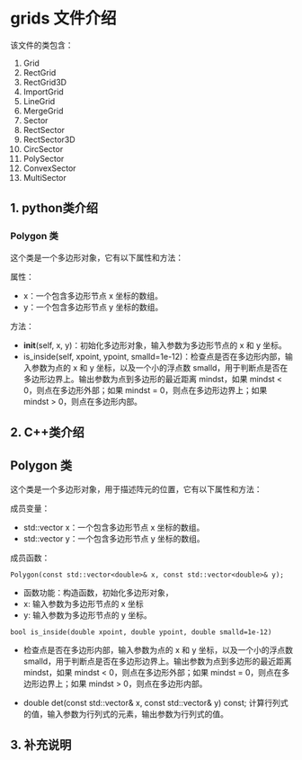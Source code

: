# grids 文件介绍

该文件的类包含：
1. Grid
2. RectGrid
3. RectGrid3D
4. ImportGrid
5. LineGrid
6. MergeGrid
7. Sector
8. RectSector
9. RectSector3D
10. CircSector
11. PolySector
12. ConvexSector
13. MultiSector

## 1. python类介绍

### Polygon 类

这个类是一个多边形对象，它有以下属性和方法：

属性：

+ x：一个包含多边形节点 x 坐标的数组。
+ y：一个包含多边形节点 y 坐标的数组。

方法：
+ __init__(self, x, y)：初始化多边形对象，输入参数为多边形节点的 x 和 y 坐标。
+ is_inside(self, xpoint, ypoint, smalld=1e-12)：检查点是否在多边形内部，输入参数为点的 x 和 y 坐标，以及一个小的浮点数 smalld，用于判断点是否在多边形边界上。输出参数为点到多边形的最近距离 mindst，如果 mindst < 0，则点在多边形外部；如果 mindst = 0，则点在多边形边界上；如果 mindst > 0，则点在多边形内部。


## 2. C++类介绍

## Polygon 类

这个类是一个多边形对象，用于描述阵元的位置，它有以下属性和方法：

成员变量：

+ std::vector<double> x：一个包含多边形节点 x 坐标的数组。
+ std::vector<double> y：一个包含多边形节点 y 坐标的数组。

成员函数：

`Polygon(const std::vector<double>& x, const std::vector<double>& y);`
+ 函数功能：构造函数，初始化多边形对象，
+ x: 输入参数为多边形节点的 x 坐标
+ y: 输入参数为多边形节点的 y 坐标。

`bool is_inside(double xpoint, double ypoint, double smalld=1e-12)`
+ 检查点是否在多边形内部，输入参数为点的 x 和 y 坐标，以及一个小的浮点数 smalld，用于判断点是否在多边形边界上。输出参数为点到多边形的最近距离 mindst，如果 mindst < 0，则点在多边形外部；如果 mindst = 0，则点在多边形边界上；如果 mindst > 0，则点在多边形内部。

+ double det(const std::vector<double>& x, const std::vector<double>& y) const; 计算行列式的值，输入参数为行列式的元素，输出参数为行列式的值。

## 3. 补充说明